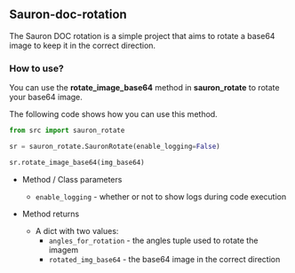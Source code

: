 ## Sauron-doc-rotation

The Sauron DOC rotation is a simple project that aims to rotate a base64 image to keep it in the correct direction.

### How to use?

You can use the **rotate_image_base64** method in **sauron_rotate** to rotate your base64 image.

The following code shows how you can use this method.

```python
from src import sauron_rotate

sr = sauron_rotate.SauronRotate(enable_logging=False)

sr.rotate_image_base64(img_base64)
```

* Method / Class parameters
  * `enable_logging` - whether or not to show logs during code execution 

* Method returns
  * A dict with two values:
    * `angles_for_rotation` - the angles tuple used to rotate the imagem  
    * `rotated_img_base64` - the base64 image in the correct direction